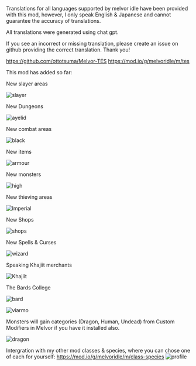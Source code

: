 Translations for all languages supported by melvor idle have been provided with this mod, however, I only speak English & Japanese and cannot guarantee the accuracy of translations.

All translations were generated using chat gpt.

If you see an incorrect or missing translation, please create an issue on github providing the correct translation. Thank you!

https://github.com/ottotsuma/Melvor-TES
https://mod.io/g/melvoridle/m/tes

This mod has added so far:

New slayer areas

![slayer](images/slayer.png)

New Dungeons

![ayelid](images/ayelid.png)

New combat areas

![black](images/black.png)


New items

![armour](images/armour.png)

New monsters

![high](images/high.png)

New thieving areas

![Imperial](images/Imperial.png)

New Shops

![shops](images/shops.png)

New Spells & Curses

![wizard](images/wizard.png)

Speaking Khajiit merchants

![Khajiit](images/Khajiit.png)

The Bards College

![bard](images/bard.png)

![viarmo](images/viarmo.png)

Monsters will gain categories (Dragon, Human, Undead) from Custom Modifiers in Melvor if you have it installed also.

![dragon](images/dragon.png)

Intergration with my other mod classes & species, where you can chose one of each for yourself: https://mod.io/g/melvoridle/m/class-species
![profile](images/profile.png)
